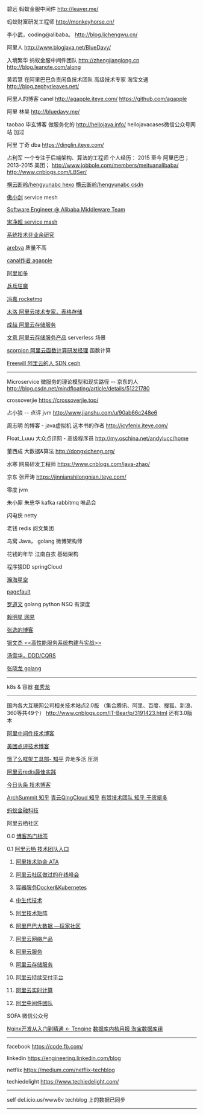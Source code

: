 碧远 蚂蚁金服中间件
http://leaver.me/

蚂蚁财富研发工程师
http://monkeyhorse.cn/

李小武，coding@alibaba。
http://blog.lichengwu.cn/

阿里人
http://www.blogjava.net/BlueDavy/

入境繁华  蚂蚁金服中间件团队
http://zhengjianglong.cn
http://blog.leanote.com/along

黄若慧   在阿里巴巴负责闲鱼技术团队  高级技术专家   淘宝文通
http://blog.zephyrleaves.net/

阿里人的博客 canel
http://agapple.iteye.com/ 
https://github.com/agapple

阿里 林昊
http://bluedavy.me/

taobao   毕玄博客   做服务化的
http://hellojava.info/
hellojavacases微信公众号网站  加过


阿里 丁奇 dba
https://dinglin.iteye.com/

占利军   一个专注于后端架构、算法的工程师 个人经历： 2015 至今 阿里巴巴； 2013-2015 美团； 
http://www.jobbole.com/members/meituanalibaba/
http://www.cnblogs.com/LBSer/


[横云断岭/hengyunabc hexo](http://hengyunabc.github.io/)
[横云断岭/hengyunabc csdn](https://blog.csdn.net/hengyunabc)

[傲小剑](https://skyao.io/#posts)  service mesh    

[Software Engineer @ Alibaba Middleware Team](https://www.sczyh30.com/) 


[宋净超 service mash](https://jimmysong.io/)


[系统技术非业余研究](http://blog.yufeng.info/)

[arebya](http://arebya.com/) 质量不高

[canal作者 agapple](https://agapple.iteye.com/)  

[阿里加多](https://www.jianshu.com/u/b230a86fb7ad)

[乒乓狂魔](https://yq.aliyun.com/users/6bmpl5rdwpqu4)

[冯嘉 rocketmq](https://yq.aliyun.com/users/ejn34jbxf5evs)

[木洛 阿里云技术专家，表格存储](https://yq.aliyun.com/users/jwbhxydfk6qyi/article)

[成喆 阿里云存储服务](https://yq.aliyun.com/users/u3vivzisyg2pc/)

[文意 阿里云存储服务产品](https://yq.aliyun.com/users/zh5kxxfngqw2m)  serverless 场景

[scorpion 阿里云函数计算研发经理](https://yq.aliyun.com/users/fbt6ovijrs2zi) 函数计算

[Freewill 阿里云的人 SDN ceph](https://www.cnblogs.com/bodhitree/default.html)

---

Microservice 微服务的理论模型和现实路径 -- 京东的人
http://blog.csdn.net/mindfloating/article/details/51221780

crossoverjie
https://crossoverjie.top/

占小狼 -- 点评 jvm
http://www.jianshu.com/u/90ab66c248e6

周志明 的博客   -      java虚拟机  这本书的作者
http://icyfenix.iteye.com/

Float_Luuu  大众点评网 - 高级程序员
http://my.oschina.net/andylucc/home


董西成  大数据&算法
http://dongxicheng.org/


水寒  网易研发工程师
https://www.cnblogs.com/java-zhao/

京东 张开涛
https://jinnianshilongnian.iteye.com/

零度 jvm

朱小厮 朱忠华 kafka rabbitmq 唯品会

闪电侠 netty 

老钱 redis 阅文集团

鸟窝 Java， golang  微博架构师 

花钱的年华 江南白衣  基础架构

程序猿DD springCloud

[瀚海星空](http://abloz.com/)

[pagefault](http://www.pagefault.info/)

[罗道文](http://luodw.cc/)  golang python NSQ 有深度

[赖明星  网易](http://mingxinglai.com/)

[张逸的博客](https://www.cnblogs.com/wayfarer/default.html)

[银文杰 <<高性能服务系统构建与实战>>](https://blog.csdn.net/yinwenjie/article/list/1?)

[汤雪华，DDD/CQRS](http://www.cnblogs.com/netfocus/)

[张晓龙  golang](https://www.jianshu.com/u/1381dc29fed9)

----

k8s & 容器
[崔秀龙](https://blog.fleeto.us/)

----

国内各大互联网公司相关技术站点2.0版 （集合腾讯、阿里、百度、搜狐、新浪、360等共49个）
http://www.cnblogs.com/IT-Bear/p/3191423.html
还有3.0版本

[阿里中间件技术博客]()

[美团点评技术博客]()

[饿了么框架工具部- 知乎](https://zhuanlan.zhihu.com/p/28585781)  异地多活 压测

[阿里云redis最佳实践](https://help.aliyun.com/document_detail/67252.html) 

[今日头条 技术博客](https://techblog.toutiao.com/2017/05/02/dao/)

[ArchSummit 知乎](https://www.zhihu.com/org/archsummit/activities)
[青云QingCloud 知乎](https://zhuanlan.zhihu.com/qingcloud)
[有赞技术团队 知乎 干货挺多](https://www.zhihu.com/org/you-zan-ji-zhu-tuan-dui/activities)

[蚂蚁金融科技](https://tech.antfin.com/)


阿里云栖社区 

0.0 [博客热门标签](https://yq.aliyun.com/tags/)

0.1 [阿里云栖  技术团队入口](https://yq.aliyun.com/teams)  

1. [阿里技术协会 ATA](https://yq.aliyun.com/tags/tagid_523/)

2. [阿里云社区做过的在线峰会](https://yq.aliyun.com/topic?spm=a2c4e.11154022.headermainnav.11.7037aMQGaMQGE8#guid-721571)

3. [容器服务Docker&Kubernetes](https://yq.aliyun.com/teams/11/type_blog-cid_450-page_1)

4. [中生代技术](https://yq.aliyun.com/users/1080464764156883?spm=a2c4e.11153940.blogrightarea54004.2.22c86a7d3BdzIB)

5. [阿里技术矩阵](https://yq.aliyun.com/teams/16)

6. [阿里巴巴大数据 —玩家社区](https://yq.aliyun.com/teams/6)

7. [阿里云网络产品](https://yq.aliyun.com/teams/28)  

8. [阿里云服务](https://yq.aliyun.com/teams/56/type_blog)

9. [阿里云存储服务](https://yq.aliyun.com/teams/4)

10. [阿里云持续交付平台](https://yq.aliyun.com/teams/20)

11. [阿里云实时计算](https://yq.aliyun.com/teams/67)

12. [阿里中间件团队](https://yq.aliyun.com/teams/22)


SOFA 微信公众号

[Nginx开发从入门到精通 <- Tengine](http://tengine.taobao.org/book/index.html)
[数据库内核月报 淘宝数据库组](http://mysql.taobao.org/monthly/) 

---
facebook https://code.fb.com/

linkedin https://engineering.linkedin.com/blog

netflix https://medium.com/netflix-techblog

techiedelight https://www.techiedelight.com/

---

self
del.icio.us/www6v  techblog 上的数据已同步

---

